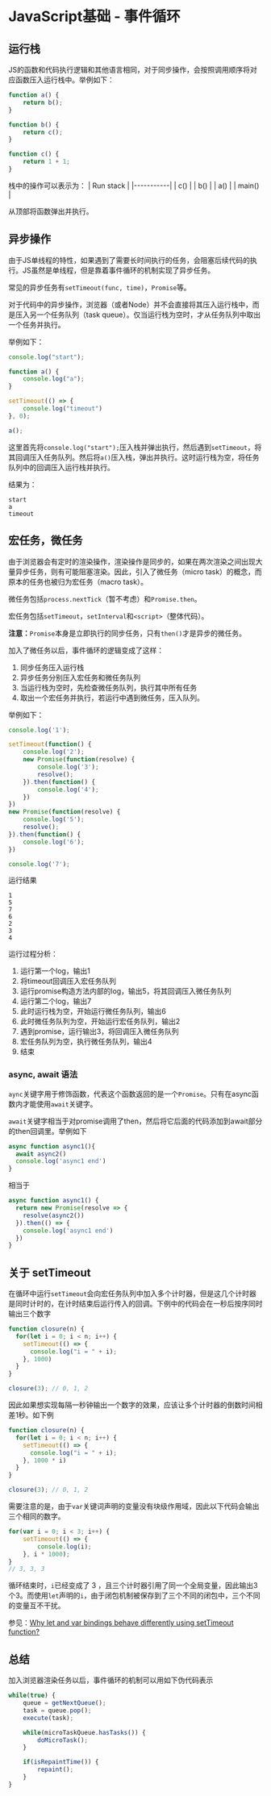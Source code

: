 # JavaScript基础 - 事件循环
## 运行栈
JS的函数和代码执行逻辑和其他语言相同，对于同步操作，会按照调用顺序将对应函数压入运行栈中。举例如下：
```js
function a() {
    return b();
}

function b() {
    return c();
}

function c() {
    return 1 + 1;
}
```
栈中的操作可以表示为：
| Run stack |
|-----------|
| c()       |
| b()       |
| a()       |
| main()    |

从顶部将函数弹出并执行。

## 异步操作
由于JS单线程的特性，如果遇到了需要长时间执行的任务，会阻塞后续代码的执行。JS虽然是单线程，但是靠着事件循环的机制实现了异步任务。

常见的异步任务有`setTimeout(func, time)`，`Promise`等。

对于代码中的异步操作，浏览器（或者Node）并不会直接将其压入运行栈中，而是压入另一个任务队列（task queue）。仅当运行栈为空时，才从任务队列中取出一个任务并执行。

举例如下：
```js
console.log("start");

function a() {
    console.log("a");
}

setTimeout(() => {
    console.log("timeout")
}, 0);

a();
```
这里首先将`console.log("start");`压入栈并弹出执行，然后遇到`setTimeout`，将其回调压入任务队列。然后将`a()`压入栈，弹出并执行。这时运行栈为空，将任务队列中的回调压入运行栈并执行。

结果为：
```
start
a
timeout
```

## 宏任务，微任务
由于浏览器会有定时的渲染操作，渲染操作是同步的，如果在两次渲染之间出现大量异步任务，则有可能阻塞渲染。因此，引入了微任务（micro task）的概念，而原本的任务也被归为宏任务（macro task）。

微任务包括`process.nextTick`（暂不考虑）和`Promise.then`。

宏任务包括`setTimeout`，`setInterval`和`<script>`（整体代码）。

**注意：**`Promise`本身是立即执行的同步任务，只有`then()`才是异步的微任务。

加入了微任务以后，事件循环的逻辑变成了这样：
1. 同步任务压入运行栈
2. 异步任务分别压入宏任务和微任务队列
3. 当运行栈为空时，先检查微任务队列，执行其中所有任务
4. 取出一个宏任务并执行，若运行中遇到微任务，压入队列。

举例如下：
```js
console.log('1');

setTimeout(function() {
    console.log('2');
    new Promise(function(resolve) {
        console.log('3');
        resolve();
    }).then(function() {
        console.log('4');
    })
})
new Promise(function(resolve) {
    console.log('5');
    resolve();
}).then(function() {
    console.log('6');
})

console.log('7');
```

运行结果
```
1
5
7
6
2
3
4
```

运行过程分析：
1. 运行第一个log，输出1
2. 将timeout回调压入宏任务队列
3. 运行promise构造方法内部的log，输出5，将其回调压入微任务队列
4. 运行第二个log，输出7
5. 此时运行栈为空，开始运行微任务队列，输出6
6. 此时微任务队列为空，开始运行宏任务队列，输出2
7. 遇到promise，运行输出3，将回调压入微任务队列
8. 宏任务队列为空，执行微任务队列，输出4
9. 结束

### async, await 语法
`aync`关键字用于修饰函数，代表这个函数返回的是一个`Promise`。只有在async函数内才能使用`await`关键字。

`await`关键字相当于对promise调用了then，然后将它后面的代码添加到await部分的then回调里。举例如下
```js
async function async1(){
  await async2()
  console.log('async1 end')
}
```
相当于
```js
async function async1() {
  return new Promise(resolve => {
    resolve(async2())
  }).then(() => {
    console.log('async1 end')
  })
}
```

## 关于 setTimeout
在循环中运行`setTimeout`会向宏任务队列中加入多个计时器，但是这几个计时器是同时计时的，在计时结束后运行传入的回调。下例中的代码会在一秒后按序同时输出三个数字
```js
function closure(n) {
  for(let i = 0; i < n; i++) {
    setTimeout(() => {
      console.log("i = " + i);
    }, 1000)
  }
}

closure(3); // 0, 1, 2
```

因此如果想实现每隔一秒钟输出一个数字的效果，应该让多个计时器的倒数时间相差1秒。如下例
```js
function closure(n) {
  for(let i = 0; i < n; i++) {
    setTimeout(() => {
      console.log("i = " + i);
    }, 1000 * i)
  }
}

closure(3); // 0, 1, 2
```

需要注意的是，由于`var`关键词声明的变量没有块级作用域，因此以下代码会输出三个相同的数字。
```js
for(var i = 0; i < 3; i++) {
    setTimeout(() => {
        console.log(i);
    }, i * 1000);
}
// 3, 3, 3
```
循环结束时，`i`已经变成了 3 ，且三个计时器引用了同一个全局变量，因此输出3个3。而使用`let`声明的`i`，由于闭包机制被保存到了三个不同的闭包中，三个不同的变量互不干扰。

参见：[Why let and var bindings behave differently using setTimeout function?](https://stackoverflow.com/questions/31285911/why-let-and-var-bindings-behave-differently-using-settimeout-function)

## 总结
加入浏览器渲染任务以后，事件循环的机制可以用如下伪代码表示
```js
while(true) {
    queue = getNextQueue();
    task = queue.pop();
    execute(task);

    while(microTaskQueue.hasTasks()) {
        doMicroTask();
    }

    if(isRepaintTime()) {
        repaint();
    }
}
```